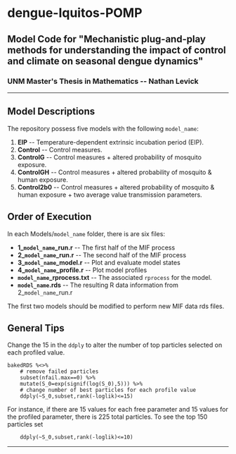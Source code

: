 # dengue-Iquitos-POMP
Model Code for "Mechanistic plug-and-play methods for understanding the impact of control and climate on seasonal dengue dynamics"
----------
### UNM Master's Thesis in Mathematics -- Nathan Levick ###

----------


Model Descriptions
------
The repository possess five models with the following `model_name`:

1. **EIP** -- Temperature-dependent extrinsic incubation period (EIP).
2. **Control** -- Control measures.
3. **ControlG** -- Control measures + altered probability of mosquito exposure.
4. **ControlGH** -- Control measures + altered probability of mosquito & human exposure.
5. **Control2b0** -- Control measures + altered probability of mosquito & human exposure + two average value transmission parameters.



Order of Execution
------------
In each Models/`model_name` folder, there is are six files:

 - **1_`model_name`\_run.r** -- The first half of the MIF process
 - **2_`model_name`\_run.r** -- The second half of the MIF process
 - **3_`model_name`\_model.r** -- Plot and evaluate model states
 - **4_`model_name`\_profile.r** -- Plot model profiles
 - **`model_name`_rprocess.txt** -- The associated `rprocess` for the model.
 - **`model_name`.rds** -- The resulting R data information from 2\_`model_name`_run.r

The first two models should be modified to perform new MIF data rds files.

General Tips
------------
Change the 15 in the `ddply` to alter the number of top particles selected on each profiled value. 
```{r}
bakedRDS %<>%
    # remove failed particles
    subset(nfail.max==0) %>%
    mutate(S_0=exp(signif(log(S_0),5))) %>%
    # change number of best particles for each profile value
    ddply(~S_0,subset,rank(-loglik)<=15)
```
For instance, if there are 15 values for each free parameter and 15 values for the profiled parameter, there is 225 total particles. To see the top 150 particles set
```{r}
    ddply(~S_0,subset,rank(-loglik)<=10)
```  
***
